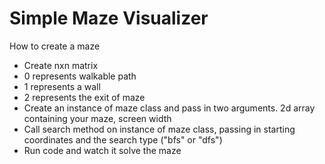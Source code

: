 <h1>Simple Maze Visualizer</h1>

<caption>How to create a maze</caption>
<ul>
  <li>Create nxn matrix</li>
  <li>0 represents walkable path</li>
  <li>1 represents a wall</li>
  <li>2 represents the exit of maze</li>
  <li>Create an instance of maze class and pass in two arguments. 2d array containing your maze, screen width</li>
  <li>Call search method on instance of maze class, passing in starting coordinates and the search type ("bfs" or "dfs")</li>
  <li>Run code and watch it solve the maze</li>
</ul>
